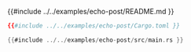 {{#include ../../examples/echo-post/README.md }}


```toml
{{#include ../../examples/echo-post/Cargo.toml }}
```


```rust
{{#include ../../examples/echo-post/src/main.rs }}
```
